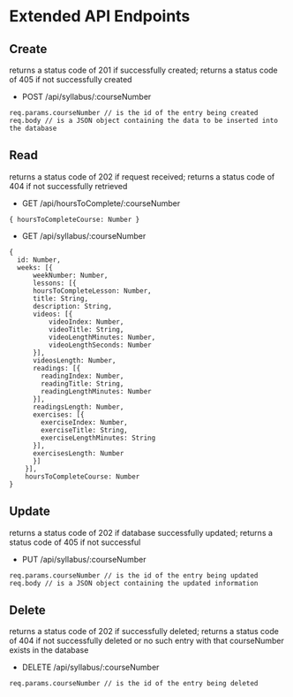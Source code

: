 # Extended API Endpoints

## Create
returns a status code of 201 if successfully created; returns a status code of 405 if not successfully created

* POST /api/syllabus/:courseNumber
```
req.params.courseNumber // is the id of the entry being created
req.body // is a JSON object containing the data to be inserted into the database
```

## Read
returns a status code of 202 if request received; returns a status code of 404 if not successfully retrieved


* GET /api/hoursToComplete/:courseNumber

```
{ hoursToCompleteCourse: Number }
```
* GET /api/syllabus/:courseNumber

```
{
  id: Number,
  weeks: [{
	  weekNumber: Number,
	  lessons: [{
  	  hoursToCompleteLesson: Number,
  	  title: String,
  	  description: String,
  	  videos: [{
    	  videoIndex: Number,
    	  videoTitle: String,
    	  videoLengthMinutes: Number,
    	  videoLengthSeconds: Number
  	  }],
  	  videosLength: Number,
  	  readings: [{
        readingIndex: Number,
        readingTitle: String,
        readingLengthMinutes: Number
  	  }],
  	  readingsLength: Number,
  	  exercises: [{
        exerciseIndex: Number,
        exerciseTitle: String,
        exerciseLengthMinutes: String
  	  }],
  	  exercisesLength: Number
	  }]
	}],
	hoursToCompleteCourse: Number
}
```



## Update
returns a status code of 202 if database successfully updated; returns a status code of 405 if not successful
* PUT /api/syllabus/:courseNumber
```
req.params.courseNumber // is the id of the entry being updated
req.body // is a JSON object containing the updated information
```

## Delete
returns a status code of 202 if successfully deleted; returns a status code of 404 if not successfully deleted or no such entry with that courseNumber exists in the database
* DELETE /api/syllabus/:courseNumber
```
req.params.courseNumber // is the id of the entry being deleted
```